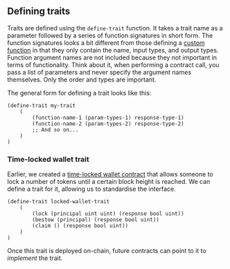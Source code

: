 ## Defining traits

Traits are defined using the `define-trait` function. It takes a trait name as a
parameter followed by a series of function signatures in short form. The
function signatures looks a bit different from those defining a
[custom function](ch05-00-functions.md) in that they only contain the name,
input types, and output types. Function argument names are not included because
they not important in terms of functionality. Think about it, when performing a
contract call, you pass a list of parameters and never specify the argument
names themselves. Only the order and types are important.

The general form for defining a trait looks like this:

```Clarity,{"nonplayable":true}
(define-trait my-trait
	(
		(function-name-1 (param-types-1) response-type-1)
		(function-name-2 (param-types-2) response-type-2)
		;; And so on...
	)
)
```

### Time-locked wallet trait

Earlier, we created a
[time-locked wallet contract](ch08-01-time-locked-wallet.md) that allows someone
to lock a number of tokens until a certain block height is reached. We can
define a trait for it, allowing us to standardise the interface.

```Clarity,{"nonplayable":true}
(define-trait locked-wallet-trait
	(
		(lock (principal uint uint) (response bool uint))
		(bestow (principal) (response bool uint))
		(claim () (response bool uint))
	)
)
```

Once this trait is deployed on-chain, future contracts can point to it to
_implement_ the trait.
